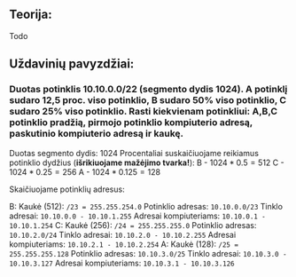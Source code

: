 ## Teorija:
Todo

## Uždavinių pavyzdžiai:

### Duotas potinklis 10.10.0.0/22 (segmento dydis 1024). A potinklį sudaro 12,5 proc. viso potinklio, B sudaro 50% viso potinklio, C sudaro 25% viso potinklio. Rasti kiekvienam potinkliui: A,B,C potinklio pradžią, pirmojo potinklio kompiuterio adresą, paskutinio kompiuterio adresą ir kaukę.

Duotas segmento dydis: 1024
Procentaliai suskaičiuojame reikiamus potinklio dydžius (**išrikiuojame mažėjimo tvarka!**):
B - $1024*0.5=512$
C - $1024*0.25=256$
A - $1024*0.125=128$

Skaičiuojame potinklių adresus:

B:
Kaukė (512): `/23 = 255.255.254.0`
Potinklio adresas: `10.10.0.0/23`
Tinklo adresai: `10.10.0.0 - 10.10.1.255`
Adresai kompiuteriams: `10.10.0.1 - 10.10.1.254`
C:
Kaukė (256): `/24 = 255.255.255.0`
Potinklio adresas: `10.10.2.0/24`
Tinklo adresai: `10.10.2.0 - 10.10.2.255`
Adresai kompiuteriams: `10.10.2.1 - 10.10.2.254`
A:
Kaukė (128): `/25 = 255.255.255.128`
Potinklio adresas: `10.10.3.0/25`
Tinklo adresai: `10.10.3.0 - 10.10.3.127`
Adresai kompiuteriams: `10.10.3.1 - 10.10.3.126`
